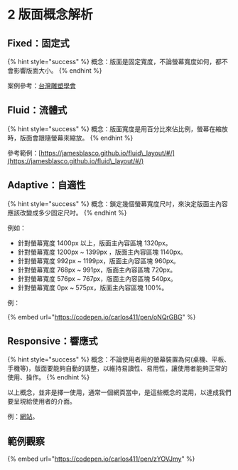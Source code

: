 # 2 版面概念解析

## Fixed：固定式

{% hint style="success" %}
概念：版面是固定寬度，不論螢幕寬度如何，都不會影響版面大小。
{% endhint %}

案例參考：[台灣雕塑學會](http://sculpture.org.tw/)



## Fluid：流體式

{% hint style="success" %}
概念：版面寬度是用百分比來佔比例，螢幕在縮放時，版面會跟隨螢幕來縮放。
{% endhint %}

參考範例：[https://jamesblasco.github.io/fluid\_layout/#/](https://jamesblasco.github.io/fluid\_layout/#/)



## Adaptive：自適性

{% hint style="success" %}
概念：鎖定幾個螢幕寬度尺吋，來決定版面主內容應該改變成多少固定尺吋。
{% endhint %}

例如：

* 針對螢幕寬度 1400px 以上，版面主內容區塊 1320px。
* 針對螢幕寬度 1200px \~ 1399px ，版面主內容區塊 1140px。
* 針對螢幕寬度 992px \~ 1199px，版面主內容區塊 960px。
* 針對螢幕寬度 768px \~ 991px，版面主內容區塊 720px。
* 針對螢幕寬度 576px \~ 767px，版面主內容區塊 540px。
* 針對螢幕寬度 0px \~ 575px，版面主內容區塊 100%。

例：

{% embed url="https://codepen.io/carlos411/pen/oNQrGBG" %}



## Responsive：響應式

{% hint style="success" %}
概念：不論使用者用的螢幕裝置為何(桌機、平板、手機等)，版面要能夠自動的調整，以維持易讀性、易用性，讓使用者能夠正常的使用、操作。
{% endhint %}



以上概念，並非是擇一使用，通常一個網頁當中，是這些概念的混用，以達成我們要呈現給使用者的介面。

例：[網站](http://fairwindsfoundation.org)。



## 範例觀察

{% embed url="https://codepen.io/carlos411/pen/zYOVJmy" %}

